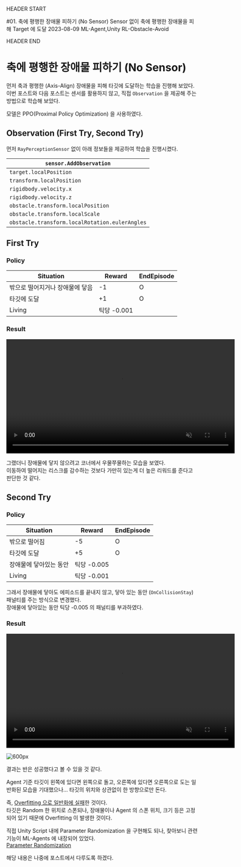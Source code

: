 HEADER START

#01. 축에 평행한 장애물 피하기 (No Sensor)
Sensor 없이 축에 평행한 장애물을 피해 Target 에 도달
2023-08-09
ML-Agent,Unity
RL-Obstacle-Avoid

HEADER END

# 축에 평행한 장애물 피하기 (No Sensor)

먼저 축과 평행한 (Axis-Align) 장애물을 피해 타깃에 도달하는 학습을 진행해 보았다.  
이번 포스트와 다음 포스트는 센서를 활용하지 않고, 직접 `Observation` 을 제공해 주는 방법으로 학습해 보았다.

모델은 PPO(Proximal Policy Optimization) 을 사용하였다.

## Observation (First Try, Second Try)

먼저 `RayPerceptionSensor` 없이 아래 정보들을 제공하여 학습을 진행시켰다.

| `sensor.AddObservation`                        |
| ---------------------------------------------- |
| `target.localPosition`                         |
| `transform.localPosition`                      |
| `rigidbody.velocity.x`                         |
| `rigidbody.velocity.z`                         |
| `obstacle.transform.localPosition`             |
| `obstacle.transform.localScale`                |
| `obstacle.transform.localRotation.eulerAngles` |

## First Try

### Policy

| Situation                       | Reward      | EndEpisode |
| ------------------------------- | ----------- | ---------- |
| 밖으로 떨어지거나 장애물에 닿음 | -1          | O          |
| 타깃에 도달                     | +1          | O          |
| Living                          | 틱당 -0.001 |            |

### Result

<video width="600" muted controls playsinline>
  <source src="/videos/post_videos/mlagent_01/1.mp4" type="video/mp4">
</video>

그랬더니 장애물에 닿지 않으려고 코너에서 우물쭈물하는 모습을 보였다.  
이동하여 떨어지는 리스크를 감수하는 것보다 가만히 있는게 더 높은 리워드를 준다고 판단한 것 같다.

## Second Try

### Policy

| Situation              | Reward      | EndEpisode |
| ---------------------- | ----------- | ---------- |
| 밖으로 떨어짐          | -5          | O          |
| 타깃에 도달            | +5          | O          |
| 장애물에 닿아있는 동안 | 틱당 -0.005 |            |
| Living                 | 틱당 -0.001 |            |

그래서 장애물에 닿아도 에피소드를 끝내지 않고, 닿아 있는 동안 (`OnCollisionStay`) 패널티를 주는 방식으로 변경했다.  
장애물에 닿아있는 동안 틱당 -0.005 의 패널티를 부과하였다.

### Result

<video width="600" muted controls playsinline>
  <source src="/videos/post_videos/mlagent_01/2.mp4" type="video/mp4">
</video>

![600px](/imgs/post_imgs/mlagent_01/3.png)

결과는 반은 성공했다고 볼 수 있을 것 같다.

Agent 기준 타깃이 왼쪽에 있다면 왼쪽으로 돌고, 오른쪽에 있다면 오른쪽으로 도는 일반화된 모습을 기대했으나... 타깃의 위치와 상관없이 한 방향으로만 돈다.

즉, <u>Overfitting 으로 일반화에 실패</u>한 것이다.  
타깃은 Random 한 위치로 스폰되나, 장애물이나 Agent 의 스폰 위치, 크기 등은 고정되어 있기 때문에 Overfitting 이 발생한 것이다.

직접 Unity Script 내에 Parameter Randomization 을 구현해도 되나, 찾아보니 관련 기능이 ML-Agents 에 내장되어 있었다.  
[Parameter Randomization](https://unity-technologies.github.io/ml-agents/Training-ML-Agents/#environment-parameter-randomization)

해당 내용은 나중에 포스트에서 다루도록 하겠다.
